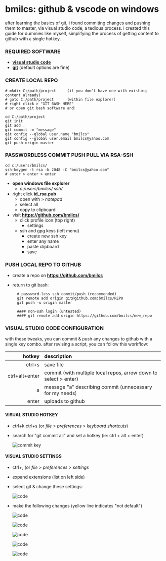 # bmilcs: github & vscode on windows 

after learning the basics of git, i found commiting changes and pushing them to master, via visual studio code, a tedious process. i created this guide for dummies like myself, simplifying the process of getting content to github with a single hotkey. 

### REQUIRED SOFTWARE
- [**visual studio code**](https://code.visualstudio.com/download)
- [**git**](https://git-scm.com/download/win) (default options are fine)

### CREATE LOCAL REPO
	# mkdir C:/path/project 	(if you don't have one with existing content already)
	# goto C:/path/project 		(within file explorer)
	# right click > "GIT BASH HERE"
	# or open git bash software and:

	cd C:/path/project
	git init
	git add .
	git commit -m "message"
	git config --global user.name "bmilcs"
	git config --global user.email bmilcs@yahoo.com
	git push origin master

### PASSWORDLESS COMMIT PUSH PULL VIA RSA-SSH

	cd c:/users/bmilcs/
	ssh-keygen -t rsa -b 2048 -C "bmilcs@yahoo.com"
	# enter > enter > enter

- **open windows file explorer**
	- *c:/users/bmilcs/.ssh/*
- right click **id_rsa.pub** 
	- open with > *notepad*
	- select all
	- copy to clipboard
- visit **https://github.com/bmilcs/**
	- click profile icon (top right)
		- settings
	- ssh and gpg keys (left menu) 
		- create new ssh key
		- enter any name
		- paste clipboard
		- save

### PUSH LOCAL REPO TO GITHUB
- create a repo on **https://github.com/bmilcs**
- return to git bash:

		# password-less ssh commit/push (recommended)
		git remote add origin git@github.com:bmilcs/REPO
		git push -u origin master
	
		#### non-ssh login (untested)
		#### git remote add origin https://github.com/bmilcs/new_repo

### VISUAL STUDIO CODE CONFIGURATION

with these tweaks, you can commit & push any changes to github with a single key combo. after revising a script, you can
 follow this workflow:

hotkey | description
---:|:---
ctrl+s| save file
ctrl+alt+enter|commit (with multiple local repos, arrow down to select > enter)
a | message "a" describing commit (unnecessary for my needs)
enter|uploads to github


#### VISUAL STUDIO HOTKEY

- ctrl+k ctrl+s (or *file > preferences > keyboard shortcuts*)
- search for "git commit all" and set a hotkey (ie: ctrl + alt + enter)

	![commit key](https://i.imgur.com/yAzBook.png)




#### VISUAL STUDIO SETTINGS

- ctrl+, (or *file > preferences > settings*
- expand extensions (list on left side)
- select git & change these settings:

	![code](https://i.imgur.com/jdIwpuI.png)

- make the following changes (yellow line indicates "not default")

	![code](https://i.imgur.com/igUyuyW.png)

	![code](https://i.imgur.com/4V91Kdb.png)

	![code](https://i.imgur.com/KKGBp0D.png)

	![code](https://i.imgur.com/HGnXt7p.png)

	![code](https://i.imgur.com/pMVEcFg.png)
